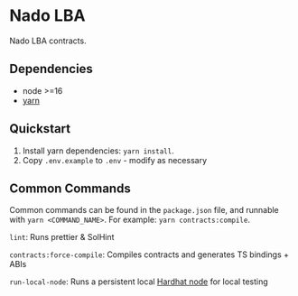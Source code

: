 # Nado LBA

Nado LBA contracts.

## Dependencies

- node >=16
- [yarn](https://www.npmjs.com/package/yarn)

## Quickstart

1. Install yarn dependencies: `yarn install`.
3. Copy `.env.example` to `.env` - modify as necessary

## Common Commands

Common commands can be found in the `package.json` file, and runnable with `yarn <COMMAND_NAME>`. For
example: `yarn contracts:compile`.

`lint`: Runs prettier & SolHint

`contracts:force-compile`: Compiles contracts and generates TS bindings + ABIs

`run-local-node`: Runs a persistent local [Hardhat node](https://hardhat.org/hardhat-network) for local testing
